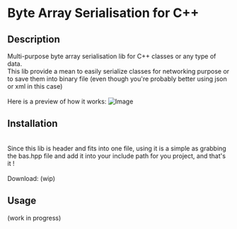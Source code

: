 # Byte Array Serialisation for C++

## Description

Multi-purpose byte array serialisation lib for C++ classes or any type of data.\
This lib provide a mean to easily serialize classes for networking purpose or to save them into binary file (even though you're probably better using json or xml in this case)\
\
Here is a preview of how it works:
![Image](./.github/supercool.gif)

## Installation
\
Since this lib is header and fits into one file, using it is a simple as grabbing the bas.hpp file and add it into your include path for you project, and that's it !\
\
Download: (wip)

## Usage

(work in progress)
